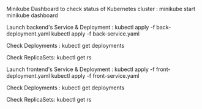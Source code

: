 Minikube Dashboard to check status of Kubernetes cluster :
minikube start
minikube dashboard

Launch backend's Service & Deployment :
kubectl apply -f back-deployment.yaml
kubectl apply -f back-service.yaml

Check Deployments :
kubectl get deployments

Check ReplicaSets:
kubectl get rs


Launch frontend's Service & Deployment :
kubectl apply -f front-deployment.yaml
kubectl apply -f front-service.yaml

Check Deployments :
kubectl get deployments

Check ReplicaSets:
kubectl get rs
